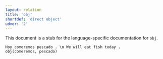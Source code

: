 ```yaml
---
layout: relation
title: 'obj'
shortdef: 'direct object'
udver: '2'
---
```


This document is a stub for the language-specific documentation
for `obj`.


~~~ sdparse
Hoy comeremos pescado . \n We will eat fish today .
obj(comeremos, pescado)
~~~
<!-- Interlanguage links updated St lis 3 20:59:03 CET 2021 -->
